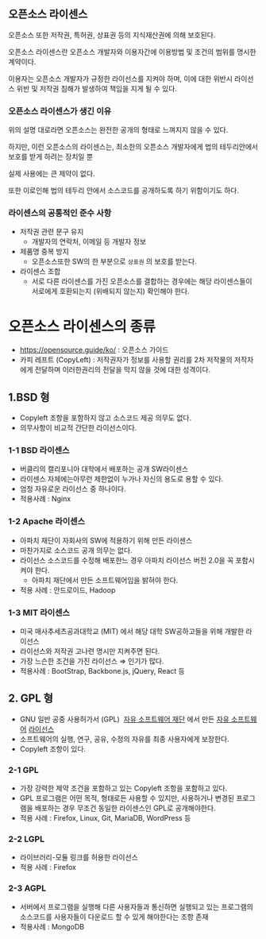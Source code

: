 ## 오픈소스 라이센스

오픈소스 또한 저작권, 특허권, 상표권 등의 지식재산권에 의해 보호된다.

오픈소스 라이센스란 오픈소스 개발자와 이용자간에 이용방법 및 조건의 범위를 명시한 계약이다.

이용자는 오픈소스 개발자가 규정한 라이선스를 지켜야 하며, 이에 대한 위반시 라이선스 위반 및 저작권 침해가 발생하여 책임을 지게 될 수 있다.

### 오픈소스 라이센스가 생긴 이유

위의 설명 대로라면 오픈소스는 완전한 공개의 형태로 느껴지지 않을 수 있다.

하지만, 이런 오픈소스의 라이센스는, 최소한의 오픈소스 개발자에게 법의 테두리안에서 보호를 받게 하려는 장치일 뿐

실제 사용에는 큰 제약이 없다.

또한 이로인해 법의 테두리 안에서 소스코드를 공개하도록 하기 위함이기도 하다.

### 라이센스의 공통적인 준수 사항

- 저작권 관련 문구 유지
  - 개발자의 연락처, 이메일 등 개발자 정보
- 제품명 중복 방지
  - 오픈소스또한 SW의 한 부분으로 `상표권` 의 보호를 받는다.
- 라이센스 조합
  - 서로 다른 라이센스를 가진 오픈소스를 결합하는 경우에는 해당 라이센스들이 서로에게 호환되는지 (위배되지 않는지) 확인해야 한다.

# 오픈소스 라이센스의 종류

- https://opensource.guide/ko/ : 오픈소스 가이드
- 카피 레프트 (CopyLeft) : 저작권자가 정보를 사용할 권리를 2차 저작물의 저작자에게 전달하며 이러한권리의 전달을 막지 않을 것에 대한 성격이다.

## 1.BSD 형

- Copyleft 조항을 포함하지 않고 소스코드 제공 의무도 없다.
- 의무사항이 비교적 간단한 라이선스이다.

### 1-1 BSD 라이센스

- 버클리의 캘리포니아 대학에서 배포하는 공개 SW라이센스
- 라이센스 자체에는아무런 제한없이 누가나 자신의 용도로 용할 수 있다.
- 엄청 자유로운 라이선스 중 하나이다.
- 적용사례 : Nginx

### 1-2 Apache 라이센스

- 아파치 재단이 자회사의 SW에 적용하기 위해 만든 라이센스
- 마찬가지로 소스코드 공개 의무는 없다.
- 라이선스 소스코드를 수정해 배포한느 경우 아파치 라이선스 버전 2.0을 꼭 포함시켜야 한다.
  - 아파치 재단에서 만든 소프트웨어임을 밝혀야 한다.
- 적용 사례 : 안드로이드, Hadoop

### 1-3 MIT 라이센스

- 미국 매사추세츠공과대학교 (MIT) 에서 해당 대학 SW공하고들을 위해 개발한 라이선스
- 라이선스와 저작권 고나련 명시만 지켜주면 된다.
- 가장 느슨한 조건을 가진 라이선스 ⇒ 인기가 많다.
- 적용사례 : BootStrap, Backbone.js, jQuery, React 등

## 2. GPL 형

- GNU 일반 공중 사용허가서 (GPL)  [자유 소프트웨어 재단](https://ko.wikipedia.org/wiki/%EC%9E%90%EC%9C%A0_%EC%86%8C%ED%94%84%ED%8A%B8%EC%9B%A8%EC%96%B4_%EC%9E%AC%EB%8B%A8) 에서 만든 [자유 소프트웨어](https://ko.wikipedia.org/wiki/%EC%9E%90%EC%9C%A0_%EC%86%8C%ED%94%84%ED%8A%B8%EC%9B%A8%EC%96%B4) [라이선스](https://ko.wikipedia.org/wiki/%EB%9D%BC%EC%9D%B4%EC%84%A0%EC%8A%A4)
- 소프트웨어의 실행, 연구, 공유, 수정의 자유를 최종 사용자에게 보장한다.
- Copyleft 조항이 있다.

### 2-1 GPL

- 가장 강력한 제약 조건을 포함하고 있는 Copyleft 조항을 포함하고 있다.
- GPL 프로그램은 어떤 목적, 형태로든 사용할 수 있지만, 사용하거나 변경된 프로그램을 배포하는 경우 무조건 동일한 라이센스인 GPL로 공개해야한다.
- 적용 사례 : Firefox, Linux, Git, MariaDB, WordPress 등

### 2-2 LGPL

- 라이브러리-모듈 링크를 허용한 라이선스
- 적용 사례 : Firefox

### 2-3 AGPL

- 서버에서 프로그램을 실행해 다른 사용자들과 통신하면 실행되고 있는 프로그램의 소스코드를 사용자들이 다운로드 할 수 있게 해야한다는 조항 존재
- 적용사례 : MongoDB

